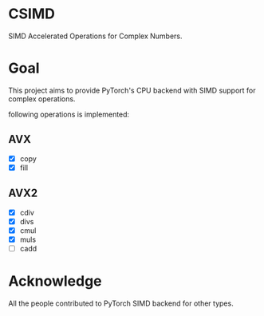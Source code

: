 # CSIMD
SIMD Accelerated Operations for Complex Numbers.

# Goal
This project aims to provide PyTorch's CPU backend with SIMD support for complex operations.

following operations is implemented:

## AVX
- [x] copy
- [x] fill

## AVX2
- [x] cdiv
- [x] divs
- [x] cmul
- [x] muls
- [ ] cadd

# Acknowledge

All the people contributed to PyTorch SIMD backend for other types.
